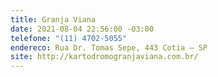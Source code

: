 ```yaml
---
title: Granja Viana
date: 2021-08-04 22:56:00 -03:00
telefone: "(11) 4702-5055"
endereco: Rua Dr. Tomas Sepe, 443 Cotia – SP
site: http://kartodromogranjaviana.com.br/
---
```



